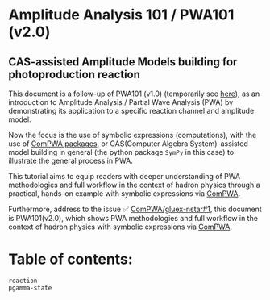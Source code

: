 # Amplitude Analysis 101 / PWA101 (v2.0)

## CAS-assisted Amplitude Models building for photoproduction reaction

This document is a follow-up of PWA101 (v1.0) (temporarily see [here](https://compwa--217.org.readthedocs.build/report/999.html)),
as an introduction to Amplitude Analysis / Partial Wave Analysis (PWA) by demonstrating its application to a specific reaction channel and amplitude model.

Now the focus is the use of symbolic expressions (computations), with the use of [ComPWA packages](https://compwa.github.io/), or CAS(Computer Algebra System)-assisted model building in general (the python package `SymPy` in this case) to illustrate the general process in PWA.

This tutorial aims to equip readers with deeper understanding of PWA methodologies and full workflow in the context of hadron physics through a practical, hands-on example with symbolic expressions via [ComPWA](https://compwa.github.io/).

Furthermore,
address to the issue ✅&nbsp;[ComPWA/gluex-nstar#1](https://github.com/ComPWA/gluex-nstar/issues/1), this document is PWA101(v2.0), which shows PWA methodologies and full workflow in the context of hadron physics with symbolic expressions via [ComPWA](https://compwa.github.io/).

# Table of contents:

```{toctree}
reaction
pgamma-state
```
